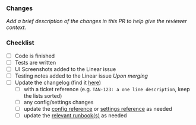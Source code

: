 ### Changes

_Add a brief description of the changes in this PR to help give the reviewer context._

### Checklist

- [ ] Code is finished
- [ ] Tests are written
- [ ] UI Screenshots added to the Linear issue
- [ ] Testing notes added to the Linear issue
_Upon merging_
- [ ] Update the changelog (find it [here](https://github.com/beyondessential/tamanu/pulls?q=is%3Apr+is%3Aopen+release+in%3Atitle))
  - [ ] with a ticket reference (e.g. `TAN-123: a one line description`, keep the lists sorted)
  - [ ] any config/settings changes
  - [ ] update the [config reference](https://beyond-essential.slab.com/posts/reference-config-file-0c70ukly) or [settings reference](https://beyond-essential.slab.com/posts/reference-settings-0blw1x2q) as needed
  - [ ] update the [relevant runbook(s)](https://beyond-essential.slab.com/topics/runbooks-bs04ml6c) as needed
